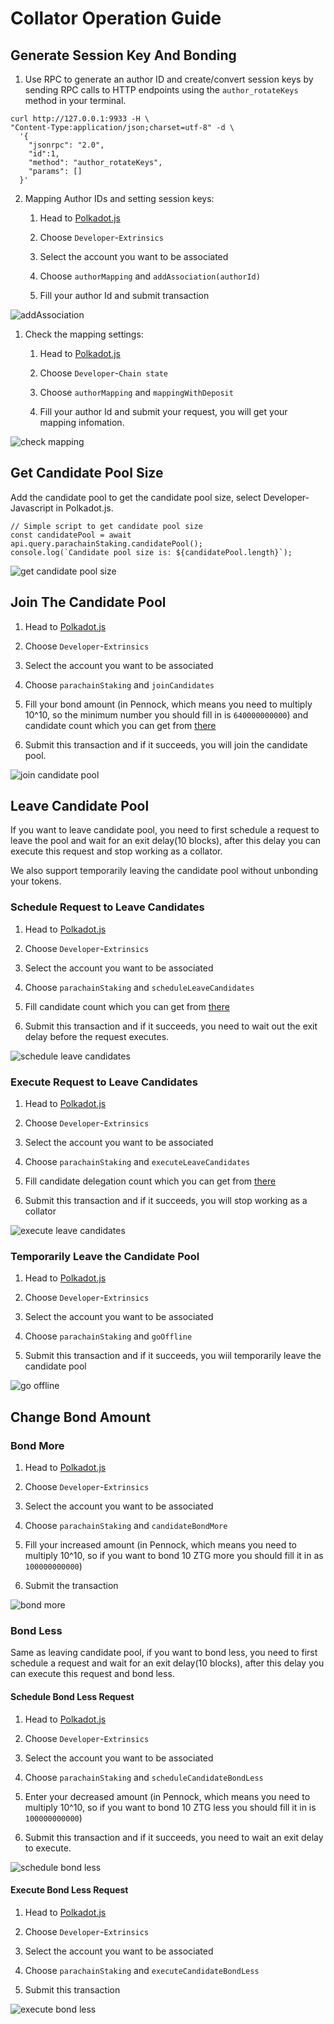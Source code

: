 # Collator Operation Guide

## Generate Session Key And Bonding

1. Use RPC to generate an author ID and create/convert session keys by sending
   RPC calls to HTTP endpoints using the `author_rotateKeys` method in your
   terminal.

```
curl http://127.0.0.1:9933 -H \
"Content-Type:application/json;charset=utf-8" -d \
  '{
    "jsonrpc": "2.0",
    "id":1,
    "method": "author_rotateKeys",
    "params": []
  }'
```

2. Mapping Author IDs and setting session keys:

   1. Head to
      [Polkadot.js](https://polkadot.js.org/apps/?rpc=wss%3A%2F%2Fbsr.zeitgeist.pm#/accounts)

   2. Choose `Developer`-`Extrinsics`

   3. Select the account you want to be associated

   4. Choose `authorMapping` and `addAssociation(authorId)`

   5. Fill your author Id and submit transaction

![addAssociation](/img/mapping-association.png)

1. Check the mapping settings:

   1. Head to
      [Polkadot.js](https://polkadot.js.org/apps/?rpc=wss%3A%2F%2Fbsr.zeitgeist.pm#/accounts)

   2. Choose `Developer`-`Chain state`

   3. Choose `authorMapping` and `mappingWithDeposit`

   4. Fill your author Id and submit your request, you will get your mapping
      infomation.

![check mapping](/img/check-mapping.png)

## Get Candidate Pool Size

Add the candidate pool to get the candidate pool size, select
Developer-Javascript in Polkadot.js.

```
// Simple script to get candidate pool size
const candidatePool = await api.query.parachainStaking.candidatePool();
console.log(`Candidate pool size is: ${candidatePool.length}`);
```

![get candidate pool size](/img/get-candidate-pool-size.png)

## Join The Candidate Pool

1.  Head to
    [Polkadot.js](https://polkadot.js.org/apps/?rpc=wss%3A%2F%2Fbsr.zeitgeist.pm#/accounts)

2.  Choose `Developer`-`Extrinsics`

3.  Select the account you want to be associated

4.  Choose `parachainStaking` and `joinCandidates`

5.  Fill your bond amount (in Pennock, which means you need to multiply 10^10,
    so the minimum number you should fill in is `640000000000`) and candidate
    count which you can get from [there](#get-candidate-pool-size)
6.  Submit this transaction and if it succeeds, you will join the candidate
    pool.

![join candidate pool](/img/join-candidate-pool.png)

## Leave Candidate Pool

If you want to leave candidate pool, you need to first schedule a request to
leave the pool and wait for an exit delay(10 blocks), after this delay you can
execute this request and stop working as a collator.

We also support temporarily leaving the candidate pool without unbonding your
tokens.

### Schedule Request to Leave Candidates

1.  Head to
    [Polkadot.js](https://polkadot.js.org/apps/?rpc=wss%3A%2F%2Fbsr.zeitgeist.pm#/accounts)

2.  Choose `Developer`-`Extrinsics`

3.  Select the account you want to be associated

4.  Choose `parachainStaking` and `scheduleLeaveCandidates`

5.  Fill candidate count which you can get from
    [there](#get-candidate-pool-size)
6.  Submit this transaction and if it succeeds, you need to wait out the exit
    delay before the request executes.

![schedule leave candidates](/img/schedule-leave-candidates.png)

### Execute Request to Leave Candidates

1.  Head to
    [Polkadot.js](https://polkadot.js.org/apps/?rpc=wss%3A%2F%2Fbsr.zeitgeist.pm#/accounts)

2.  Choose `Developer`-`Extrinsics`

3.  Select the account you want to be associated

4.  Choose `parachainStaking` and `executeLeaveCandidates`

5.  Fill candidate delegation count which you can get from
    [there](#get-candidate-pool-size)
6.  Submit this transaction and if it succeeds, you will stop working as a
    collator

![execute leave candidates](/img/execute-leave-candidates.png)

### Temporarily Leave the Candidate Pool

1.  Head to
    [Polkadot.js](https://polkadot.js.org/apps/?rpc=wss%3A%2F%2Fbsr.zeitgeist.pm#/accounts)

2.  Choose `Developer`-`Extrinsics`

3.  Select the account you want to be associated

4.  Choose `parachainStaking` and `goOffline`

5.  Submit this transaction and if it succeeds, you wiil temporarily leave the
    candidate pool

![go offline](/img/go-offline.png)

## Change Bond Amount

### Bond More

1.  Head to
    [Polkadot.js](https://polkadot.js.org/apps/?rpc=wss%3A%2F%2Fbsr.zeitgeist.pm#/accounts)

2.  Choose `Developer`-`Extrinsics`

3.  Select the account you want to be associated

4.  Choose `parachainStaking` and `candidateBondMore`

5.  Fill your increased amount (in Pennock, which means you need to multiply
    10^10, so if you want to bond 10 ZTG more you should fill it in as
    `100000000000`)

6.  Submit the transaction

![bond more](/img/bond-more.png)

### Bond Less

Same as leaving candidate pool, if you want to bond less, you need to first
schedule a request and wait for an exit delay(10 blocks), after this delay you
can execute this request and bond less.

#### Schedule Bond Less Request

1.  Head to
    [Polkadot.js](https://polkadot.js.org/apps/?rpc=wss%3A%2F%2Fbsr.zeitgeist.pm#/accounts)

2.  Choose `Developer`-`Extrinsics`

3.  Select the account you want to be associated

4.  Choose `parachainStaking` and `scheduleCandidateBondLess`

5.  Enter your decreased amount (in Pennock, which means you need to multiply
    10^10, so if you want to bond 10 ZTG less you should fill it in is
    `100000000000`)
6.  Submit this transaction and if it succeeds, you need to wait an exit delay
    to execute.

![schedule bond less](/img/schedule-bond-less.png)

#### Execute Bond Less Request

1.  Head to
    [Polkadot.js](https://polkadot.js.org/apps/?rpc=wss%3A%2F%2Fbsr.zeitgeist.pm#/accounts)

2.  Choose `Developer`-`Extrinsics`

3.  Select the account you want to be associated

4.  Choose `parachainStaking` and `executeCandidateBondLess`

5.  Submit this transaction

![execute bond less](/img/execute-bond-less.png)
